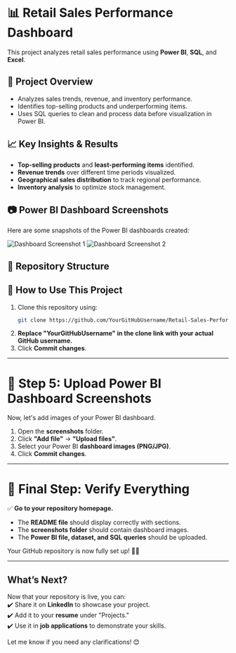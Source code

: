 # 📊 Retail Sales Performance Dashboard

This project analyzes retail sales performance using **Power BI**, **SQL**, and **Excel**.

## 📌 Project Overview
- Analyzes sales trends, revenue, and inventory performance.
- Identifies top-selling products and underperforming items.
- Uses SQL queries to clean and process data before visualization in Power BI.

## 📈 Key Insights & Results
- **Top-selling products** and **least-performing items** identified.
- **Revenue trends** over different time periods visualized.
- **Geographical sales distribution** to track regional performance.
- **Inventory analysis** to optimize stock management.

## 📷 Power BI Dashboard Screenshots
Here are some snapshots of the Power BI dashboards created:

![Dashboard Screenshot 1](screenshots/dashboard1.png)
![Dashboard Screenshot 2](screenshots/dashboard2.png)

## 📂 Repository Structure

## 🚀 How to Use This Project
1. Clone this repository using:
   ```sh
   git clone https://github.com/YourGitHubUsername/Retail-Sales-Performance-Dashboard.git

4. **Replace "YourGitHubUsername" in the clone link with your actual GitHub username.**
5. Click **Commit changes**.

---

# **📌 Step 5: Upload Power BI Dashboard Screenshots**
Now, let's add images of your Power BI dashboard.

1. Open the **screenshots** folder.
2. Click **"Add file"** → **"Upload files"**.
3. Select your Power BI **dashboard images (PNG/JPG)**.
4. Click **Commit changes**.

---

# **📌 Final Step: Verify Everything**
✅ **Go to your repository homepage.**  
- The **README file** should display correctly with sections.  
- The **screenshots folder** should contain dashboard images.  
- The **Power BI file, dataset, and SQL queries** should be uploaded.  

Your GitHub repository is now fully set up! 🎉🚀  

---

## **What’s Next?**
Now that your repository is live, you can:  
✔️ Share it on **LinkedIn** to showcase your project.  
✔️ Add it to your **resume** under "Projects."  
✔️ Use it in **job applications** to demonstrate your skills.  

Let me know if you need any clarifications! 😊
